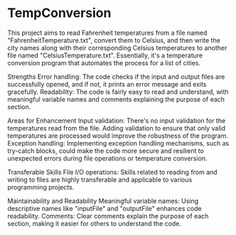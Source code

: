 # TempConversion
This project aims to read Fahrenheit temperatures from a file named "FahrenheitTemperature.txt", convert them to Celsius, and then write the city 
names along with their corresponding Celsius temperatures to another file named "CelsiusTemperature.txt". 
Essentially, it's a temperature conversion program that automates the process for a list of cities.

Strengths
Error handling: The code checks if the input and output files are successfully opened, and if not, it prints an error message and exits gracefully.
Readability: The code is fairly easy to read and understand, with meaningful variable names and comments explaining the purpose of each section.

Areas for Enhancement
Input validation: There's no input validation for the temperatures read from the file. Adding validation to ensure that only valid temperatures are 
processed would improve the robustness of the program.
Exception handling: Implementing exception handling mechanisms, such as try-catch blocks, could make the code more secure and resilient to unexpected 
errors during file operations or temperature conversion.

Transferable Skills
File I/O operations: Skills related to reading from and writing to files are highly transferable and applicable to various programming projects.

Maintainability and Readability
Meaningful variable names: Using descriptive names like "inputFile" and "outputFile" enhances code readability.
Comments: Clear comments explain the purpose of each section, making it easier for others to understand the code.
